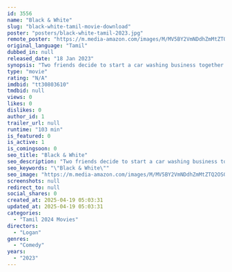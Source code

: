 ```yaml
---
id: 3556
name: "Black & White"
slug: "black-white-tamil-movie-download"
poster: "posters/black-white-tamil-2023.jpg"
remote_poster: "https://m.media-amazon.com/images/M/MV5BY2VmNDdhZmMtZTQ2OS00MWEyLWIyN2QtZDk0YWExNjJmNWM2XkEyXkFqcGdeQXVyMDU2NjAwNg@@._V1_SX300.jpg"
original_language: "Tamil"
dubbed_in: null
released_date: "18 Jan 2023"
synopsis: "Two friends decide to start a car washing business together called \"Black and White\". One of their favourite customers is an old man named Singham who regularly brings his BMW to them. When Singham passes, the boys accept his BMW ..."
type: "movie"
rating: "N/A"
imdbid: "tt30803610"
tmdbid: null
views: 0
likes: 0
dislikes: 0
author_id: 1
trailer_url: null
runtime: "103 min"
is_featured: 0
is_active: 1
is_comingsoon: 0
seo_title: "Black & White"
seo_description: "Two friends decide to start a car washing business together called \"Black and White\". One of their favourite customers is an old man named Singham who regularly brings his BMW to them. When Singham passes, the boys accept his BMW ..."
seo_keywords: "\"Black & White\""
seo_image: "https://m.media-amazon.com/images/M/MV5BY2VmNDdhZmMtZTQ2OS00MWEyLWIyN2QtZDk0YWExNjJmNWM2XkEyXkFqcGdeQXVyMDU2NjAwNg@@._V1_SX300.jpg"
screenshots: null
redirect_to: null
social_shares: 0
created_at: 2025-04-19 05:03:31
updated_at: 2025-04-19 05:03:31
categories:
  - "Tamil 2024 Movies"
directors:
  - "Logan"
genres:
  - "Comedy"
years:
  - "2023"
---
```

